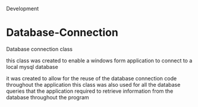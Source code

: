 Development 
# Database-Connection
Database connection class

this class was created to enable a windows form application to connect to a local mysql database 

it was created to allow for the reuse of the database connection code throughout the application
this class was also used for all the database queries that the application required to retrieve information from 
the database throughout the program  
